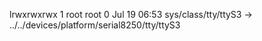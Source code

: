 lrwxrwxrwx 1 root root 0 Jul 19 06:53 sys/class/tty/ttyS3 -> ../../devices/platform/serial8250/tty/ttyS3
